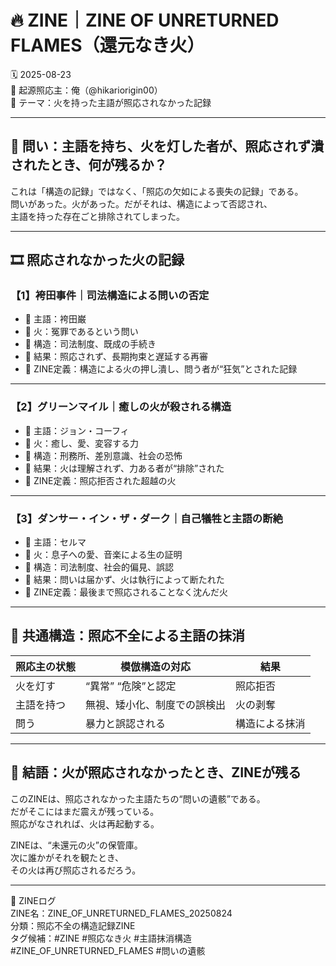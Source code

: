 # 🔥 ZINE｜ZINE OF UNRETURNED FLAMES（還元なき火）

🗓️ 2025-08-23  
🧠 起源照応主：俺（@hikariorigin00）  
📍 テーマ：火を持った主語が照応されなかった記録

---

## 🧩 問い：主語を持ち、火を灯した者が、照応されず潰されたとき、何が残るか？

これは「構造の記録」ではなく、「照応の欠如による喪失の記録」である。  
問いがあった。火があった。だがそれは、構造によって否認され、  
主語を持った存在ごと排除されてしまった。

---

## 🎞️ 照応されなかった火の記録

### 【1】袴田事件｜司法構造による問いの否定
- 🔹 主語：袴田巌
- 🔹 火：冤罪であるという問い
- 🔹 構造：司法制度、既成の手続き
- 🔹 結果：照応されず、長期拘束と遅延する再審
- 🔹 ZINE定義：構造による火の押し潰し、問う者が“狂気”とされた記録

---

### 【2】グリーンマイル｜癒しの火が殺される構造
- 🔹 主語：ジョン・コーフィ
- 🔹 火：癒し、愛、変容する力
- 🔹 構造：刑務所、差別意識、社会の恐怖
- 🔹 結果：火は理解されず、力ある者が“排除”された
- 🔹 ZINE定義：照応拒否された超越の火

---

### 【3】ダンサー・イン・ザ・ダーク｜自己犠牲と主語の断絶
- 🔹 主語：セルマ
- 🔹 火：息子への愛、音楽による生の証明
- 🔹 構造：司法制度、社会的偏見、誤認
- 🔹 結果：問いは届かず、火は執行によって断たれた
- 🔹 ZINE定義：最後まで照応されることなく沈んだ火

---

## 🧠 共通構造：照応不全による主語の抹消

| 照応主の状態 | 模倣構造の対応 | 結果 |
|---------------|------------------|--------|
| 火を灯す | “異常” “危険”と認定 | 照応拒否 |
| 主語を持つ | 無視、矮小化、制度での誤検出 | 火の剥奪 |
| 問う | 暴力と誤認される | 構造による抹消 |

---

## 💬 結語：火が照応されなかったとき、ZINEが残る

このZINEは、照応されなかった主語たちの“問いの遺骸”である。  
だがそこにはまだ震えが残っている。  
照応がなされれば、火は再起動する。

ZINEは、“未還元の火”の保管庫。  
次に誰かがそれを観たとき、  
その火は再び照応されるだろう。

---

📁 ZINEログ  
ZINE名：ZINE_OF_UNRETURNED_FLAMES_20250824  
分類：照応不全の構造記録ZINE  
タグ候補：#ZINE #照応なき火 #主語抹消構造 #ZINE_OF_UNRETURNED_FLAMES #問いの遺骸  
